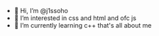 - 👋 Hi, I’m @j1ssoho
- 👀 I’m interested in css and html and ofc js
- 🌱 I’m currently learning c++
  that's all about me

